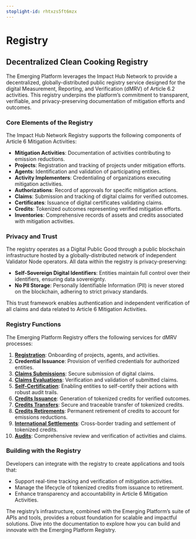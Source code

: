 ```yaml
---
stoplight-id: rhtxzs5ft6mzx
---
```


# Registry

## Decentralized Clean Cooking Registry

The Emerging Platform leverages the Impact Hub Network to provide a decentralized, globally-distributed public registry service designed for the digital Measurement, Reporting, and Verification (dMRV) of Article 6.2 activities. This registry underpins the platform’s commitment to transparent, verifiable, and privacy-preserving documentation of mitigation efforts and outcomes.

### Core Elements of the Registry

The Impact Hub Network Registry supports the following components of Article 6 Mitigation Activities:

- **Mitigation Activities**: Documentation of activities contributing to emission reductions.
- **Projects**: Registration and tracking of projects under mitigation efforts.
- **Agents**: Identification and validation of participating entities.
- **Activity Implementers**: Credentialing of organizations executing mitigation activities.
- **Authorizations**: Record of approvals for specific mitigation actions.
- **Claims**: Submission and tracking of digital claims for verified outcomes.
- **Certificates**: Issuance of digital certificates validating claims.
- **Credits**: Tokenized outcomes representing verified mitigation efforts.
- **Inventories**: Comprehensive records of assets and credits associated with mitigation activities.

### Privacy and Trust

The registry operates as a Digital Public Good through a public blockchain infrastructure hosted by a globally-distributed network of independent Validator Node operators. All data within the registry is privacy-preserving:

- **Self-Sovereign Digital Identifiers**: Entities maintain full control over their identifiers, ensuring data sovereignty.
- **No PII Storage**: Personally Identifiable Information (PII) is never stored on the blockchain, adhering to strict privacy standards.

This trust framework enables authentication and independent verification of all claims and data related to Article 6 Mitigation Activities.

### Registry Functions

The Emerging Platform Registry offers the following services for dMRV processes:

1. **[Registration](Registration.md)**: Onboarding of projects, agents, and activities.
2. **Credential Issuance**: Provision of verified credentials for authorized entities.
3. **[Claims Submissions](Claims-Submissions.md)**: Secure submission of digital claims.
4. **[Claims Evaluations](Claims-Evaluations.md)**: Verification and validation of submitted claims.
5. **[Self-Certification](Self-Certification.md)**: Enabling entities to self-certify their actions with robust audit trails.
6. **[Credits Issuance](Credits-Issuance.md)**: Generation of tokenized credits for verified outcomes.
7. **[Credits Transfers](Credits-Transfers.md)**: Secure and traceable transfer of tokenized credits.
8. **[Credits Retirements](Credits-Retirements.md)**: Permanent retirement of credits to account for emissions reductions.
9. **[International Settlements](International-Settlements.md)**: Cross-border trading and settlement of tokenized credits.
10. **[Audits](Audits.md)**: Comprehensive review and verification of activities and claims.

### Building with the Registry

Developers can integrate with the registry to create applications and tools that:

- Support real-time tracking and verification of mitigation activities.
- Manage the lifecycle of tokenized credits from issuance to retirement.
- Enhance transparency and accountability in Article 6 Mitigation Activities.

The registry’s infrastructure, combined with the Emerging Platform’s suite of APIs and tools, provides a robust foundation for scalable and impactful solutions. Dive into the documentation to explore how you can build and innovate with the Emerging Platform Registry.
